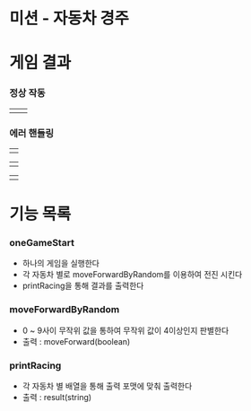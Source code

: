 # 미션 - 자동차 경주
# 게임 결과
### 정상 작동
|  |  |
|--|--|
|  |  |

  ### 에러 핸들링
|  |
|--|
|  |

|  |
|--|
| |

|  |
|--|
|  |

# 기능 목록
### oneGameStart
- 하나의 게임을 실행한다
- 각 자동차 별로 moveForwardByRandom를 이용하여 전진 시킨다 
- printRacing을 통해 결과를 출력한다

### moveForwardByRandom
- 0 ~ 9사이 무작위 값을 통하여 무작위 값이 4이상인지 판별한다
- 출력 : moveForward(boolean)

### printRacing
- 각 자동차 별 배열을 통해 출력 포맷에 맞춰 출력한다
- 출력 : result(string)
